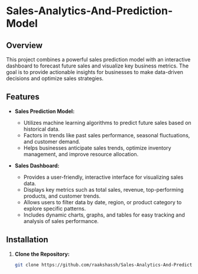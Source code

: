 # Sales-Analytics-And-Prediction-Model

## Overview

This project combines a powerful sales prediction model with an interactive dashboard to forecast future sales and visualize key business metrics. The goal is to provide actionable insights for businesses to make data-driven decisions and optimize sales strategies.

## Features

- **Sales Prediction Model:**
  - Utilizes machine learning algorithms to predict future sales based on historical data.
  - Factors in trends like past sales performance, seasonal fluctuations, and customer demand.
  - Helps businesses anticipate sales trends, optimize inventory management, and improve resource allocation.

- **Sales Dashboard:**
  - Provides a user-friendly, interactive interface for visualizing sales data.
  - Displays key metrics such as total sales, revenue, top-performing products, and customer trends.
  - Allows users to filter data by date, region, or product category to explore specific patterns.
  - Includes dynamic charts, graphs, and tables for easy tracking and analysis of sales performance.

## Installation

1. **Clone the Repository:**
   ```bash
   git clone https://github.com/raakshassh/Sales-Analytics-And-Prediction-Model.git
